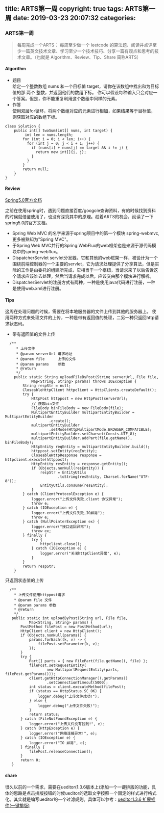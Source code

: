 title: ARTS第一周
copyright: true
tags: ARTS第一周
date: 2019-03-23 20:07:32
categories:
---
### ARTS第一周

>每周完成一个ARTS： 每周至少做一个 leetcode 的算法题、阅读并点评至少一篇英文技术文章、学习至少一个技术技巧、分享一篇有观点和思考的技术文章。（也就是 Algorithm、Review、Tip、Share 简称ARTS）

<!--more-->

#### Algorithm

- 题目  
给定一个整数数组 nums 和一个目标值 target，请你在该数组中找出和为目标值的那 两个 整数，并返回他们的数组下标。
你可以假设每种输入只会对应一个答案。但是，你不能重复利用这个数组中同样的元素。
- 作答  
使用双层for循环，将两个数组对应的元素进行相加，如果结果等于目标值，则获取对应的数组下标。
```code
class Solution {
    public int[] twoSum(int[] nums, int target) {
         int len = nums.length;
        for (int i = 0; i < len; i++) {
          for (int j = 0; j < i + 1; j++) {
            if (nums[i] + nums[j] == target && i != j) {
              return new int[]{i, j};
            }
          }
        }
        return null;
    }
}
```

#### Review

[Spring5.0官方文档](https://docs.spring.io/spring/docs/5.0.5.RELEASE/spring-framework-reference/web.html#mvc)

之前在使用spring时，遇到问题直接百度/googole查询资料，有的时候找到资料的时候就借鉴使用了，也没有深究其中的原理。趁着ARTS的机会，阅读了一下spring5.0的官方文档。

- Spring Web MVC 的名字来源于spring项目中的第一个模块 spring-webmvc,更多被熟知为"Spring MVC"。
- 于Spring Web MVC并行的Spring WebFlux的web框架也是来源于源代码模块中的spring-webflux。
- DispatcherServlet servlet分发器。它和其他的web框架一样，被设计为一个围绕前端控制器的一个主要的servlet，它为请求处理提供了分享算法，但是实际的工作是由委托的组建所完成，它相当于一个枢纽，当请求来了以后告诉这个请求应该谁去处理，然后当请求完成以后，应该交由那个模块进行解析。
- DispatcherServlet的注册方式有两种，一种是使用java代码进行注册，一种是使用web.xml进行注册。

#### Tips

这周在处理问题的时候，需要在将本地服务器的文件上传到其他的服务器上。
使用两种方式来处理文件的上传，一种是带有返回值的处理，二另一种只返回http请求状态码。
        
- 带有返回值的文件上传  



```
  /**
     * 上传文件
     * @param serverUrl 请求地址
     * @param file      上传的文件
     * @param params    参数
     * @return
     */
    public static String uploadFileByPost(String serverUrl, File file,
            Map<String, String> params) throws IOException {
        String respStr = null;
        CloseableHttpClient httpclient = HttpClients.createDefault();
        try {
            HttpPost httppost = new HttpPost(serverUrl);
            // 获取bin文件
            FileBody binFileBody = new FileBody(file);
            MultipartEntityBuilder multipartEntityBuilder = MultipartEntityBuilder
                    .create();
            multipartEntityBuilder
                    .setMode(HttpMultipartMode.BROWSER_COMPATIBLE);
            multipartEntityBuilder.setCharset(Consts.UTF_8);
            multipartEntityBuilder.addPart(file.getName(), binFileBody);
            HttpEntity reqEntity = multipartEntityBuilder.build();
            httppost.setEntity(reqEntity);
            CloseableHttpResponse response = httpclient.execute(httppost);
            HttpEntity resEntity = response.getEntity();
            if (Objects.nonNull(resEntity)) {
                respStr = EntityUtils
                        .toString(resEntity, Charset.forName("UTF-8"));
                EntityUtils.consume(resEntity);
            }
        } catch (ClientProtocolException e) {
            logger.error("上传文件失败,client 协议异常");
            throw e;
        } catch (IOException e) {
            logger.error("上传文件失败,IO异常");
            throw e;
        } catch (NullPointerException ex) {
            logger.error("接口返回异常");
            throw ex;
        } finally {
            try {
                httpclient.close();
            } catch (IOException e) {
                logger.error("关闭httpClient异常", e);
            }
        }
        return respStr;
    }
 ```
 
 只返回状态值的上传
 
 ```
   /**
     * 上传文件使用httppost请求
     * @param file 文件
     * @param params 参数
     * @return
     */
    public static int uploadByPost(String url, File file,
            Map<String, String> params) {
        PostMethod filePost = new PostMethod(url);
        HttpClient client = new HttpClient();
        if (Objects.nonNull(params)) {
            params.forEach((k, v) -> {
                filePost.setParameter(k, v);
            });
        }
        try {
            Part[] parts = { new FilePart(file.getName(), file) };
            filePost.setRequestEntity(
                    new MultipartRequestEntity(parts, filePost.getParams()));
            client.getHttpConnectionManager().getParams()
                    .setConnectionTimeout(5000);
            int status = client.executeMethod(filePost);
            if (status == HttpStatus.SC_OK) {
                logger.debug("上传文件成功!");
            } else {
                logger.debug("上传文件失败!");
            }
            return status;
        } catch (FileNotFoundException e) {
            logger.error("上传文件没有找到!", e);
        } catch (HttpException e) {
            logger.error("网络连接异常!", e);
        } catch (IOException e) {
            logger.error("IO 异常", e);
        } finally {
            filePost.releaseConnection();
        }
        return 0;
    }
``` 
 
 #### share
 
 很久以前的一个需求，需要在ueditor(1.3.6版本上)添加一个一键排版的功能，具体的思路是点击排版按钮的时候ueditor的选取文字按照一个固定的样式进行格式化。其实就是编写ueditor的一个过滤规则。具体可以参考：[ueditor1.3.6 扩展插件(一键排版)](https://www.guoxiaohei.cn/2019/01/23/ueditor1-3-6-%E6%89%A9%E5%B1%95%E6%8F%92%E4%BB%B6-%E4%B8%80%E9%94%AE%E6%8E%92%E7%89%88/)